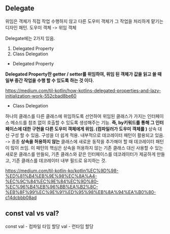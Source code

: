 ## Delegate

위임은 객체가 직접 작업 수행하지 않고 다른 도우미 객체가 그 작업을 처리하게 맡기는 디자인 패턴. 도우미 객체 -> 위임 객체

Delegate에는 2가지 있음. 
1. Delegated Property
2. Class Delegation

- Delegated Property

**Delegated Property란 getter / setter를 위임하여, 위임 된 객체가 값을 읽고 쓸 때 일부 중간 작업을 수행 할 수 있도록 하는 것 이다.**

https://medium.com/til-kotlin/how-kotlins-delegated-properties-and-lazy-initialization-work-552cbad8be60


- Class Delegation

하나의 클래스를 다른 클래스에 위임하도록 선언하여 위임된 클래스가 가지는 인터페이스 메소드를 참조 없이 호출할 수 있도록 생성해주는 기능. **즉, by키워드를 통해 그 인터페이스에 대한 구현을 다른 도우미 객체에게 위임. (컴파일러가 도우미 객체를 )**
상속 대신 구성 할 수 있음. 구성을 더 쉽게 적용.
내부적으로 데코레이터 패턴이 활용되고 있음. -> 종종 **상속을 허용하지 않는** 클래스에 새로운 동작을 추가해야 할 때 데코레이터 패턴이 많이 쓰임.
이 패턴의 핵심은 상속을 허용하지 않는 기존 클래스 대신 사용할 수 있는 새로운 클래스를 만들되, 기존 클래스와 같은 인터페이스를 데코레이터가 제공하게 만들고, 기존 클래스를 데코레이터 내부 필드로 유지하는 것.

https://medium.com/til-kotlin-ko/kotlin%EC%9D%98-%ED%81%B4%EB%9E%98%EC%8A%A4-%EC%9C%84%EC%9E%84%EC%9D%80-%EC%96%B4%EB%96%BB%EA%B2%8C-%EB%8F%99%EC%9E%91%ED%95%98%EB%8A%94%EA%B0%80-c14dcbbb08ad


## const val vs val?

const val - 컴파일 타임 할당
val - 런타임 할당

